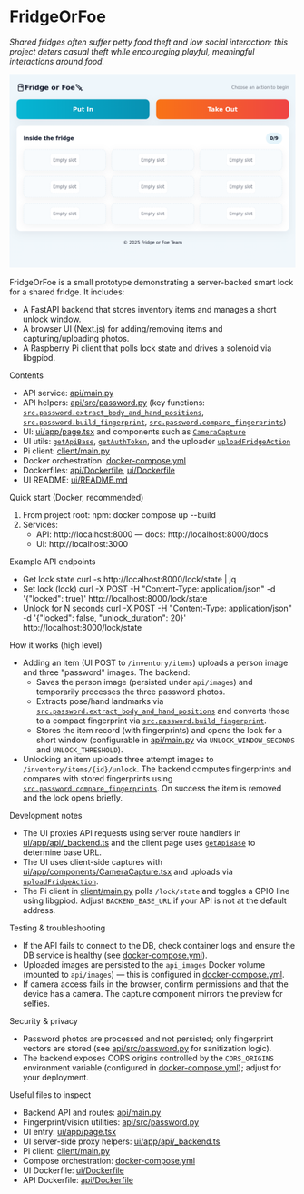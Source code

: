 # FridgeOrFoe

_Shared fridges often suffer petty food theft and low social interaction; this project deters casual theft while encouraging playful, meaningful interactions around food._

![Fridge or Foe UI](images/readme-ui.png)

FridgeOrFoe is a small prototype demonstrating a server-backed smart lock for a shared fridge. It includes:
- A FastAPI backend that stores inventory items and manages a short unlock window.
- A browser UI (Next.js) for adding/removing items and capturing/uploading photos.
- A Raspberry Pi client that polls lock state and drives a solenoid via libgpiod.

Contents
- API service: [api/main.py](api/main.py)
- API helpers: [api/src/password.py](api/src/password.py) (key functions: [`src.password.extract_body_and_hand_positions`](api/src/password.py), [`src.password.build_fingerprint`](api/src/password.py), [`src.password.compare_fingerprints`](api/src/password.py))
- UI: [ui/app/page.tsx](ui/app/page.tsx) and components such as [`CameraCapture`](ui/app/components/CameraCapture.tsx)
- UI utils: [`getApiBase`](ui/app/utils/api.ts), [`getAuthToken`](ui/app/utils/useAuth.ts), and the uploader [`uploadFridgeAction`](ui/app/utils/upload.ts)
- Pi client: [client/main.py](client/main.py)
- Docker orchestration: [docker-compose.yml](docker-compose.yml)
- Dockerfiles: [api/Dockerfile](api/Dockerfile), [ui/Dockerfile](ui/Dockerfile)
- UI README: [ui/README.md](ui/README.md)

Quick start (Docker, recommended)
1. From project root:
   npm: docker compose up --build
2. Services:
   - API: http://localhost:8000 — docs: http://localhost:8000/docs
   - UI:  http://localhost:3000

Example API endpoints
- Get lock state
  curl -s http://localhost:8000/lock/state | jq
- Set lock (lock)
  curl -X POST -H "Content-Type: application/json" -d '{"locked": true}' http://localhost:8000/lock/state
- Unlock for N seconds
  curl -X POST -H "Content-Type: application/json" -d '{"locked": false, "unlock_duration": 20}' http://localhost:8000/lock/state

How it works (high level)
- Adding an item (UI POST to `/inventory/items`) uploads a person image and three "password" images. The backend:
  - Saves the person image (persisted under `api/images`) and temporarily processes the three password photos.
  - Extracts pose/hand landmarks via [`src.password.extract_body_and_hand_positions`](api/src/password.py) and converts those to a compact fingerprint via [`src.password.build_fingerprint`](api/src/password.py).
  - Stores the item record (with fingerprints) and opens the lock for a short window (configurable in [api/main.py](api/main.py) via `UNLOCK_WINDOW_SECONDS` and `UNLOCK_THRESHOLD`).
- Unlocking an item uploads three attempt images to `/inventory/items/{id}/unlock`. The backend computes fingerprints and compares with stored fingerprints using [`src.password.compare_fingerprints`](api/src/password.py). On success the item is removed and the lock opens briefly.

Development notes
- The UI proxies API requests using server route handlers in [ui/app/api/_backend.ts](ui/app/api/_backend.ts) and the client page uses [`getApiBase`](ui/app/utils/api.ts) to determine base URL.
- The UI uses client-side captures with [ui/app/components/CameraCapture.tsx](ui/app/components/CameraCapture.tsx) and uploads via [`uploadFridgeAction`](ui/app/utils/upload.ts).
- The Pi client in [client/main.py](client/main.py) polls `/lock/state` and toggles a GPIO line using libgpiod. Adjust `BACKEND_BASE_URL` if your API is not at the default address.

Testing & troubleshooting
- If the API fails to connect to the DB, check container logs and ensure the DB service is healthy (see [docker-compose.yml](docker-compose.yml)).
- Uploaded images are persisted to the `api_images` Docker volume (mounted to `api/images`) — this is configured in [docker-compose.yml](docker-compose.yml).
- If camera access fails in the browser, confirm permissions and that the device has a camera. The capture component mirrors the preview for selfies.

Security & privacy
- Password photos are processed and not persisted; only fingerprint vectors are stored (see [api/src/password.py](api/src/password.py) for sanitization logic).
- The backend exposes CORS origins controlled by the `CORS_ORIGINS` environment variable (configured in [docker-compose.yml](docker-compose.yml)); adjust for your deployment.

Useful files to inspect
- Backend API and routes: [api/main.py](api/main.py)
- Fingerprint/vision utilities: [api/src/password.py](api/src/password.py)
- UI entry: [ui/app/page.tsx](ui/app/page.tsx)
- UI server-side proxy helpers: [ui/app/api/_backend.ts](ui/app/api/_backend.ts)
- Pi client: [client/main.py](client/main.py)
- Compose orchestration: [docker-compose.yml](docker-compose.yml)
- UI Dockerfile: [ui/Dockerfile](ui/Dockerfile)
- API Dockerfile: [api/Dockerfile](api/Dockerfile)